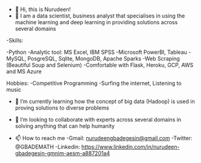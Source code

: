 - 👋 Hi, this is Nurudeen!
- 👀 I am a data scientist, business analyst that specialises in using the machine learning and deep learning in providing solutions across several domains

-Skills:

-Python
-Analytic tool: MS Excel, IBM SPSS 
-Microsoft PowerBI, Tableau
-MySQL, PosgreSQL, Sqlite, MongoDB, Apache Sparks
-Web Scraping (Beautiful Soup and Selenium)
-Comfortable with Flask, Heroku, GCP, AWS and MS Azure

Hobbies:
-Competitive Programming
-Surfing the internet, Listening to music

- 🌱 I’m currently learning how the concept of big data (Hadoop) is used in proving solutions to diverse problems
- 💞️ I’m looking to collaborate with experts across several domains in solving anything that can help humanity

- 📫 How to reach me
      -Gmail: nurudeengbadegesin@gmail.com
      -Twitter: @GBADEMATH
      -Linkedin: https://www.linkedin.com/in/nurudeen-gbadegesin-gmnim-aesm-a887201a4
      

<!---
Nurudeen2020/Nurudeen2020 is a ✨ special ✨ repository because its `README.md` (this file) appears on your GitHub profile.
You can click the Preview link to take a look at your changes.
--->
